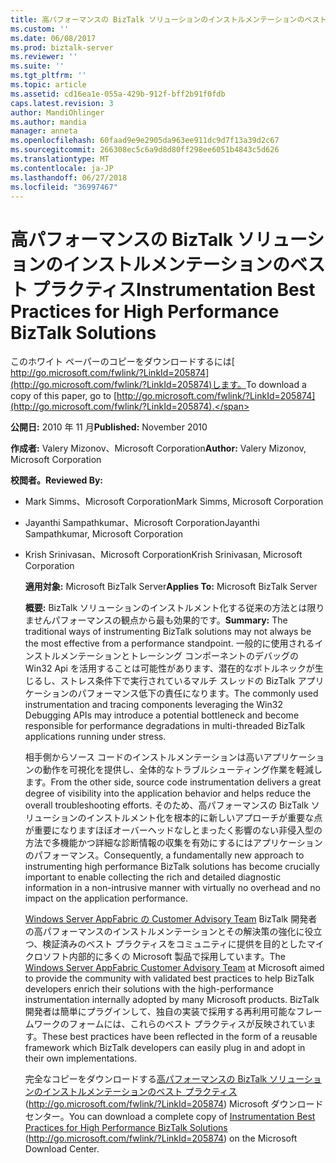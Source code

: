 ```yaml
---
title: 高パフォーマンスの BizTalk ソリューションのインストルメンテーションのベスト プラクティス |Microsoft Docs
ms.custom: ''
ms.date: 06/08/2017
ms.prod: biztalk-server
ms.reviewer: ''
ms.suite: ''
ms.tgt_pltfrm: ''
ms.topic: article
ms.assetid: cd16ea1e-055a-429b-912f-bff2b91f0fdb
caps.latest.revision: 3
author: MandiOhlinger
ms.author: mandia
manager: anneta
ms.openlocfilehash: 60faad9e9e2905da963ee911dc9d7f13a39d2c67
ms.sourcegitcommit: 266308ec5c6a9d8d80ff298ee6051b4843c5d626
ms.translationtype: MT
ms.contentlocale: ja-JP
ms.lasthandoff: 06/27/2018
ms.locfileid: "36997467"
---
```

# <a name="instrumentation-best-practices-for-high-performance-biztalk-solutions"></a><span data-ttu-id="0576d-102">高パフォーマンスの BizTalk ソリューションのインストルメンテーションのベスト プラクティス</span><span class="sxs-lookup"><span data-stu-id="0576d-102">Instrumentation Best Practices for High Performance BizTalk Solutions</span></span>
<span data-ttu-id="0576d-103">このホワイト ペーパーのコピーをダウンロードするには[ http://go.microsoft.com/fwlink/?LinkId=205874](http://go.microsoft.com/fwlink/?LinkId=205874)します。</span><span class="sxs-lookup"><span data-stu-id="0576d-103">To download a copy of this paper, go to [http://go.microsoft.com/fwlink/?LinkId=205874](http://go.microsoft.com/fwlink/?LinkId=205874).</span></span>  
  
 <span data-ttu-id="0576d-104">**公開日:** 2010 年 11 月</span><span class="sxs-lookup"><span data-stu-id="0576d-104">**Published:** November 2010</span></span>  
  
 <span data-ttu-id="0576d-105">**作成者:** Valery Mizonov、Microsoft Corporation</span><span class="sxs-lookup"><span data-stu-id="0576d-105">**Author:** Valery Mizonov, Microsoft Corporation</span></span>  
  
 <span data-ttu-id="0576d-106">**校閲者。**</span><span class="sxs-lookup"><span data-stu-id="0576d-106">**Reviewed By:**</span></span>  
  
- <span data-ttu-id="0576d-107">Mark Simms、Microsoft Corporation</span><span class="sxs-lookup"><span data-stu-id="0576d-107">Mark Simms, Microsoft Corporation</span></span>  
  
- <span data-ttu-id="0576d-108">Jayanthi Sampathkumar、Microsoft Corporation</span><span class="sxs-lookup"><span data-stu-id="0576d-108">Jayanthi Sampathkumar, Microsoft Corporation</span></span>  
  
- <span data-ttu-id="0576d-109">Krish Srinivasan、Microsoft Corporation</span><span class="sxs-lookup"><span data-stu-id="0576d-109">Krish Srinivasan, Microsoft Corporation</span></span>  
  
  <span data-ttu-id="0576d-110">**適用対象:** Microsoft BizTalk Server</span><span class="sxs-lookup"><span data-stu-id="0576d-110">**Applies To:** Microsoft BizTalk Server</span></span>  
  
  <span data-ttu-id="0576d-111">**概要:** BizTalk ソリューションのインストルメント化する従来の方法とは限りませんパフォーマンスの観点から最も効果的です。</span><span class="sxs-lookup"><span data-stu-id="0576d-111">**Summary:** The traditional ways of instrumenting BizTalk solutions may not always be the most effective from a performance standpoint.</span></span> <span data-ttu-id="0576d-112">一般的に使用されるインストルメンテーションとトレーシング コンポーネントのデバッグの Win32 Api を活用することは可能性があります、潜在的なボトルネックが生じるし、ストレス条件下で実行されているマルチ スレッドの BizTalk アプリケーションのパフォーマンス低下の責任になります。</span><span class="sxs-lookup"><span data-stu-id="0576d-112">The commonly used instrumentation and tracing components leveraging the Win32 Debugging APIs may introduce a potential bottleneck and become responsible for performance degradations in multi-threaded BizTalk applications running under stress.</span></span>  
  
  <span data-ttu-id="0576d-113">相手側からソース コードのインストルメンテーションは高いアプリケーションの動作を可視化を提供し、全体的なトラブルシューティング作業を軽減します。</span><span class="sxs-lookup"><span data-stu-id="0576d-113">From the other side, source code instrumentation delivers a great degree of visibility into the application behavior and helps reduce the overall troubleshooting efforts.</span></span> <span data-ttu-id="0576d-114">そのため、高パフォーマンスの BizTalk ソリューションのインストルメント化を根本的に新しいアプローチが重要な点が重要になりますほぼオーバーヘッドなしとまったく影響のない非侵入型の方法で多機能かつ詳細な診断情報の収集を有効にするにはアプリケーションのパフォーマンス。</span><span class="sxs-lookup"><span data-stu-id="0576d-114">Consequently, a fundamentally new approach to instrumenting high performance BizTalk solutions has become crucially important to enable collecting the rich and detailed diagnostic information in a non-intrusive manner with virtually no overhead and no impact on the application performance.</span></span>  
  
  <span data-ttu-id="0576d-115">[Windows Server AppFabric の Customer Advisory Team](http://blogs.msdn.com/appfabriccat) BizTalk 開発者の高パフォーマンスのインストルメンテーションとその解決策の強化に役立つ、検証済みのベスト プラクティスをコミュニティに提供を目的としたマイクロソフト内部的に多くの Microsoft 製品で採用しています。</span><span class="sxs-lookup"><span data-stu-id="0576d-115">The [Windows Server AppFabric Customer Advisory Team](http://blogs.msdn.com/appfabriccat) at Microsoft aimed to provide the community with validated best practices to help BizTalk developers enrich their solutions with the high-performance instrumentation internally adopted by many Microsoft products.</span></span> <span data-ttu-id="0576d-116">BizTalk 開発者は簡単にプラグインして、独自の実装で採用する再利用可能なフレームワークのフォームには、これらのベスト プラクティスが反映されています。</span><span class="sxs-lookup"><span data-stu-id="0576d-116">These best practices have been reflected in the form of a reusable framework which BizTalk developers can easily plug in and adopt in their own implementations.</span></span>  
  
  <span data-ttu-id="0576d-117">完全なコピーをダウンロードする[高パフォーマンスの BizTalk ソリューションのインストルメンテーションのベスト プラクティス](http://go.microsoft.com/fwlink/?LinkId=205874)(http://go.microsoft.com/fwlink/?LinkId=205874) Microsoft ダウンロード センター。</span><span class="sxs-lookup"><span data-stu-id="0576d-117">You can download a complete copy of [Instrumentation Best Practices for High Performance BizTalk Solutions](http://go.microsoft.com/fwlink/?LinkId=205874) (http://go.microsoft.com/fwlink/?LinkId=205874) on the Microsoft Download Center.</span></span>